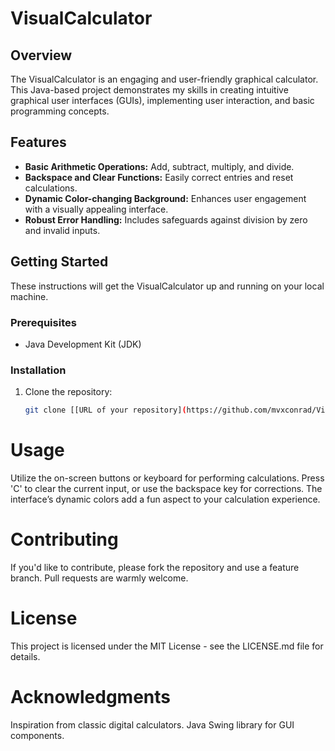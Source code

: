 # VisualCalculator

## Overview
The VisualCalculator is an engaging and user-friendly graphical calculator. This Java-based project demonstrates my skills in creating intuitive graphical user interfaces (GUIs), implementing user interaction, and basic programming concepts.

## Features
- **Basic Arithmetic Operations:** Add, subtract, multiply, and divide.
- **Backspace and Clear Functions:** Easily correct entries and reset calculations.
- **Dynamic Color-changing Background:** Enhances user engagement with a visually appealing interface.
- **Robust Error Handling:** Includes safeguards against division by zero and invalid inputs.

## Getting Started
These instructions will get the VisualCalculator up and running on your local machine.

### Prerequisites
- Java Development Kit (JDK)

### Installation
1. Clone the repository:
   ```bash
   git clone [[URL of your repository](https://github.com/mvxconrad/VisualCalculator)https://github.com/mvxconrad/VisualCalculator]

# Usage
Utilize the on-screen buttons or keyboard for performing calculations.
Press 'C' to clear the current input, or use the backspace key for corrections.
The interface’s dynamic colors add a fun aspect to your calculation experience.

# Contributing
If you'd like to contribute, please fork the repository and use a feature branch. Pull requests are warmly welcome.

# License
This project is licensed under the MIT License - see the LICENSE.md file for details.

# Acknowledgments
Inspiration from classic digital calculators.
Java Swing library for GUI components.
